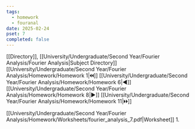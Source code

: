 ```yaml
---
tags:
  - homework
  - fouranal
date: 2025-02-24
pset: 7
completed: false
---
```

[[Directory]], [[University/Undergraduate/Second Year/Fourier Analysis/Fourier Analysis|Subject Directory]]
[[University/Undergraduate/Second Year/Fourier Analysis/Homework/Homework 1|🞀🞀]] [[University/Undergraduate/Second Year/Fourier Analysis/Homework/Homework 6|◀]] [[University/Undergraduate/Second Year/Fourier Analysis/Homework/Homework 8|▶]] [[University/Undergraduate/Second Year/Fourier Analysis/Homework/Homework 11|🞂🞂]]

[[University/Undergraduate/Second Year/Fourier Analysis/Homework/Worksheets/fourier_analysis_7.pdf|Worksheet]]
1. 
